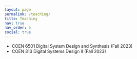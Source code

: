 ```yaml
---
layout: page
permalink: /teaching/
title: Teaching
nav: true
nav_order: 5
social: true
---
```


- COEN 6501 Digital System Design and Synthesis (Fall 2023)
- COEN 313 Digital Systems Design II (Fall 2023)

